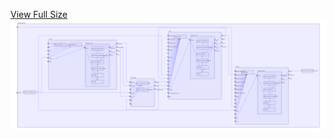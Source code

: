 [View Full Size](https://raw.githubusercontent.com/mingfang/terraform-k8s-modules/master/examples/wordpress/diagram.svg?sanitize=true)<img src="diagram.svg"/>
